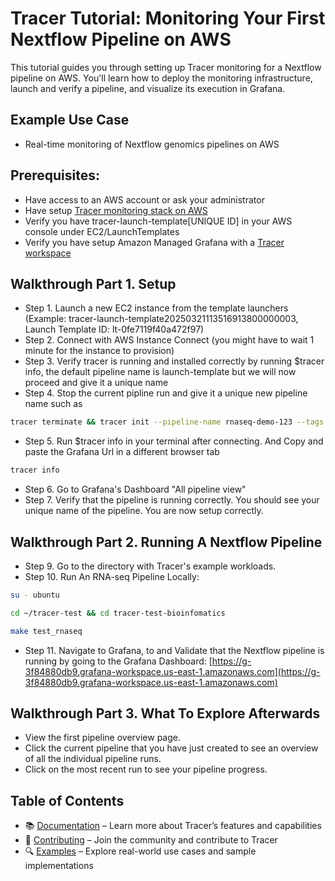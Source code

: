 # Tracer Tutorial: Monitoring Your First Nextflow Pipeline on AWS
This tutorial guides you through setting up Tracer monitoring for a Nextflow pipeline on AWS. You'll learn how to deploy the monitoring infrastructure, launch and verify a pipeline, and visualize its execution in Grafana.

## Example Use Case
- Real-time monitoring of Nextflow genomics pipelines on AWS

## Prerequisites: 
- Have access to an AWS account or ask your administrator
- Have setup [Tracer monitoring stack on AWS](https://www.notion.so/tracercloud/One-Command-Terraform-Deployment-on-AWS-1bb23c8b6bf5807c871ec64a1ec5aeae?pvs=4)
- Verify you have tracer-launch-template[UNIQUE ID] in your AWS console under EC2/LaunchTemplates 
- Verify you have setup Amazon Managed Grafana with a [Tracer workspace]()

## Walkthrough Part 1. Setup 
- Step 1. Launch a new EC2 instance from the template launchers (Example: tracer-launch-template20250321113516913800000003, Launch Template ID: lt-0fe7119f40a472f97)
- Step 2. Connect with AWS Instance Connect (you might have to wait 1 minute for the instance to provision)
- Step 3. Verify tracer is running and installed correctly by running $tracer info, the default pipeline name is launch-template but we will now proceed and give it a unique name
- Step 4. Stop the current pipline run and give it a unique new pipeline name such as

```bash
tracer terminate && tracer init --pipeline-name rnaseq-demo-123 --tags vincent,demo
```
- Step 5. Run $tracer info in your terminal after connecting. And Copy and paste the Grafana Url in a different browser tab
```bash
tracer info
```
- Step 6. Go to Grafana's Dashboard "All pipeline view" 
- Step 7. Verify that the pipeline is running correctly. You should see your unique name of the pipeline. You are now setup correctly. 

## Walkthrough Part 2. Running A Nextflow Pipeline 
- Step 9. Go to the directory with Tracer's example workloads. 
- Step 10. Run An RNA-seq Pipeline Locally:

```bash
su - ubuntu
```
```bash
cd ~/tracer-test && cd tracer-test-bioinfomatics
```
```bash
make test_rnaseq
```

- Step 11. Navigate to Grafana, to and Validate that the Nextflow pipeline is running by going to the Grafana Dashboard: [https://g-3f84880db9.grafana-workspace.us-east-1.amazonaws.com](https://g-3f84880db9.grafana-workspace.us-east-1.amazonaws.com)


## Walkthrough Part 3. What To Explore Afterwards
- View the first pipeline overview page. 
- Click the current pipeline that you have just created to see an overview of all the individual pipeline runs. 
- Click on the most recent run to see your pipeline progress. 


## Table of Contents
- 📚 [Documentation](./DOCUMENTATION.md) – Learn more about Tracer’s features and capabilities
- 🤝 [Contributing](./CONTRIBUTING.md) – Join the community and contribute to Tracer
- 🔍 [Examples](./EXAMPLES.md) – Explore real-world use cases and sample implementations
